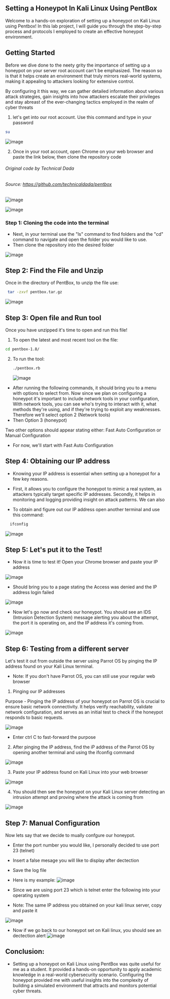 ## Setting a Honeypot In Kali Linux Using PentBox

Welcome to a hands-on exploration of setting up a honeypot on Kali Linux using Pentbox! In this lab project, I will guide you through the step-by-step process and protocols I employed to create an effective honeypot environment.

## Getting Started

Before we dive done to the neety grity the importance of setting up a honeypot on your server root account can't be emphasized. The reason so is that it helps create an environment that truly mirrors real-world systems, making it appealing to attackers looking for extensive control. 

By configuring it this way, we can gather detailed information about various attack strategies, gain insights into how attackers escalate their privileges and stay abreast of the ever-changing tactics employed in the realm of cyber threats 

1. let's get into our root account.
  Use this command and type in your password 
  ```bash
  su
   ```
![image](https://github.com/jduru213/Linux-Projects-/assets/112328773/cb21c481-7e0a-4815-b1b9-27f5f739020e)

2. Once in your root account, open Chrome on your web browser and paste the link below, then clone the repository code

###### Original code by Technical Dada
###### Source: https://github.com/technicaldada/pentbox

![image](https://github.com/jduru213/Linux-Projects-/assets/112328773/1c7064bf-3a7f-4d37-8afe-47b2f6acbcac)

![image](https://github.com/jduru213/Linux-Projects-/assets/112328773/32aa6f11-ac88-45e8-95f0-c73a9a246a12)


### Step 1: Cloning the code into the terminal 
- Next, in your terminal use the "ls" command to find folders and the "cd" command to navigate and open the folder you would like to use. 
- Then clone the repository into the desired folder 

![image](https://github.com/jduru213/Linux-Projects-/assets/112328773/37afbc5a-1742-43ef-8ae4-60196003402c)

## Step 2: Find the File and Unzip
Once in the directory of PentBox, to unzip the file 
use:
 ```bash
  tar -zxvf pentbox.tar.gz 
 ```
![image](https://github.com/jduru213/Linux-Projects-/assets/112328773/4568ad86-78db-487f-bf2c-a30f3d7737bd)

## Step 3: Open file and Run tool 
Once you have unzipped it's time to open and run this file! 

1. To open the latest and most recent tool on the file: 
```bash
cd pentbox-1.8/
 ```
2. To run the tool:
   ```bash
   ./pentbox.rb
    ```
   ![image](https://github.com/jduru213/Linux-Projects-/assets/112328773/4b88458d-6757-4c65-a263-49f6b643862f)

- After running the following commands, it should bring you to a menu with options to select from. Now since we plan on configuring a honeypot it's important to include network tools in your configuration, With network tools, you can see who's trying to interact with it, what methods they're using, and if they're trying to exploit any weaknesses. Therefore we'll select option 2 (Network tools)
- Then Option 3 (honeypot)
  
Two other options should appear stating either: Fast Auto Configuration or Manual Configuration
- For now, we'll start with Fast Auto Configuration 
  
## Step 4: Obtaining our IP address 
- Knowing your IP address is essential when setting up a honeypot for a few key reasons.

- First, it allows you to configure the honeypot to mimic a real system, as attackers typically target specific IP addresses. Secondly, it helps in monitoring and logging providing insight on attack patterns. We can also 

- To obtain and figure out our IP address open another terminal and use this command:
 ```bash
   ifconfig 
 ```
![image](https://github.com/jduru213/Linux-Projects-/assets/112328773/cfb5153e-d866-44d2-a377-b262bc7be7c0)

## Step 5: Let's put it to the Test!

- Now it is time to test it! Open your Chrome browser and paste your IP address 

![image](https://github.com/jduru213/Linux-Projects-/assets/112328773/9571a16e-49aa-4a12-b181-8218b59146b0)

- Should bring you to a page stating the Access was denied and the IP address login failed 
  
 ![image](https://github.com/jduru213/Linux-Projects-/assets/112328773/d5b75f6c-cda9-41e0-9b3c-344cab4c4366)

- Now let's go now and check our honeypot. You should see an IDS (Intrusion Detection System)  message alerting you about the attempt, the port it is operating on, and the IP address it's coming from.

![image](https://github.com/jduru213/Linux-Projects-/assets/112328773/76e93dd4-02bb-4417-b098-67d5af42e505)


## Step 6: Testing from a different server 
Let's test it out from outside the server using Parrot OS by pinging the IP address found on your Kali Linux terminal.

* Note: If you don't have Parrot OS, you can still use your regular web browser

1. Pinging our IP addresses

Purpose - Pinging the IP address of your honeypot on Parrot OS is crucial to ensure basic network connectivity. It helps verify reachability, validate network configuration, and serves as an initial test to check if the honeypot responds to basic requests. 
   
 ![image](https://github.com/jduru213/Linux-Projects-/assets/112328773/253f82c4-5d7c-4a1d-b012-44b143ef2ae0)
 * Enter ctrl C to fast-forward the purpose 

2. After pinging the IP address, find the iP address of the Parrot OS by opening another terminal and using the ifconfig command
   
![image](https://github.com/jduru213/Linux-Projects-/assets/112328773/3a3522ce-dfc7-46e3-9d82-4561c280c49f)
   
3. Paste your IP address found on Kali Linux into your web browser

![image](https://github.com/jduru213/Linux-Projects-/assets/112328773/a4cb476a-ce57-4f3e-a354-dac0adfa74e8)

4. You should then see the honeypot on your Kali Linux server detecting an intrusion attempt and proving where the attack is coming from 

![image](https://github.com/jduru213/Linux-Projects-/assets/112328773/4526aaa5-2db1-4605-8b66-e8bbba9c5f49)

## Step 7: Manual Configuration 
Now lets say that we decide to mually confgure our honeypot. 

- Enter the port number you would like, I personally decided to use port 23 (telnet)
- Insert a false mesage you will like to display after dectection
- Save the log file

 - Here is my example:
![image](https://github.com/jduru213/Linux-Projects-/assets/112328773/c95ddb71-e39b-4187-b653-3bf3a9d1ea54)

- Since we are using port 23 which is telnet enter the following into your operating system 
* Note: The same IP address you obtained on your kali linux server, copy and paste it 

![image](https://github.com/jduru213/Linux-Projects-/assets/112328773/3090d6a5-c408-4457-a0de-e7375840d5af)

- Now if we go back to our honeypot set on Kali linux, you should see an dectection alert 
![image](https://github.com/jduru213/Linux-Projects-/assets/112328773/04760bfd-5545-4b79-bdbc-debc37bb8cd4)

## Conclusion: 

- Setting up a honeypot on Kali Linux using PentBox was quite useful for me as a student. It provided a hands-on opportunity to apply academic knowledge in a real-world cybersecurity scenario. Configuring the honeypot provided me with useful insights into the complexity of building a simulated environment that attracts and monitors potential cyber threats. 

